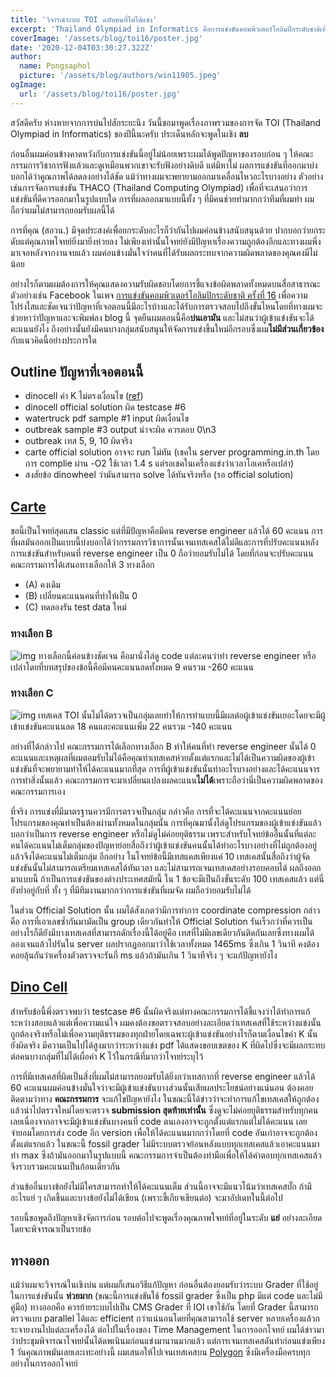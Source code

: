 ```yaml
---
title: 'วิจารณ์ระบบ TOI ฉบับคนที่ไม่ได้แข่ง'
excerpt: 'Thailand Olympiad in Informatics คือการแข่งขันคอมพิวเตอร์โอลิมปิกระดับชาติเพื่อคัดนักเรียนประมาณ 25 คนเข้าค่าย สสวท. เพื่อเป็นตัวแทนประเทศต่อไป'
coverImage: '/assets/blog/toi16/poster.jpg'
date: '2020-12-04T03:30:27.322Z'
author:
  name: Pongsaphol
  picture: '/assets/blog/authors/win11905.jpeg'
ogImage:
  url: '/assets/blog/toi16/poster.jpg'
---
```


สวัสดีครับ ห่างหายจากการบ่นไปสักระยะนึง วันนี้ขอมาพูดเรื่องภาพรวมของการจัด TOI (Thailand Olympiad in Informatics) ของปีนี้นะครับ ประเด็นหลักจะพูดในเชิง **ลบ** 

ก่อนอื่นผมค่อนข้างคาดหวังกับการแข่งขันนี้อยู่ไม่น้อยเพราะผมได้พูดปัญหาของรอบก่อน ๆ ให้คณะกรรมการวิชาการฟังแล้วและดูเหมือนพวกเขาจะรับฟังอย่างดิบดี แต่มิหาไม่ ผลการแข่งขันที่ออกมาบ่งบอกได้ว่าคูณภาพได้ลดลงอย่างได้ชัด แม้ว่าทางผมจะพยายามออกมาเคลื่อนไหวอะไรบางอย่าง ตัวอย่างเช่นการจัดการแข่งขัน THACO (Thailand Computing Olympiad) เพื่อที่จะเสนอว่าการแข่งขันที่ดีควรออกมาในรูปแบบใด การที่ผลออกมาแบบนี้ทั้ง ๆ ที่มีคนช่วยทำมากกว่าทีมที่ผมทำ ผมถือว่าผมไม่สามารถยอมรับผลนี้ได้ 

การที่คุณ (สอวน.) มีจุดประสงค์เพื่อยกระดับอะไรก็ว่ากันไปผมค่อนข้างสนับสนุนด้วย ปากบอกว่ายกระดับแต่คุณภาพโจทย์ยิ่งมายิ่งห่วยลง ไม่เพียงเท่านั้นโจทย์ยังมีปัญหาเรื่องความถูกต้องอีกและทางผมพึ่งมาเจอหลังจากงานจบแล้ว ผมค่อนข้างมั่นใจว่าคนที่ได้รับผลกระทบจากความผิดพลาดของคุณคงมีไม่น้อย 

อย่างไรก็ตามผมต้องการให้คุณแสดงความรับผิดชอบโดยการชี้แจงข้อผิดพลาดทั้งหมดบนสื่อสาธารณะ ตัวอย่างเช่น Facebook ในเพจ [การแข่งขันคอมพิวเตอร์โอลิมปิกระดับชาติ ครั้งที่ 16](https://web.facebook.com/toi2020.kku) เพื่อความโปร่งใสและชัดเจนว่าปัญหาที่เจอตอนนี้มีอะไรบ้างและได้รับการตรวจสอบไปถึงขั้นไหนโดยที่ทางผมจะช่วยหาว่าปัญหาและจะพิมพ์ลง blog นี้ จุดยืนผมตอนนี้คือ**บ่นเอามัน** และไม่สนว่าผู้เข้าแข่งขันจะได้คะแนนยังไง ถึงอย่างนั้นยังมีคนบางกลุ่มสนับสนุนให้จัดการแข่งขึ้นใหม่อีกรอบซึ่งผม**ไม่มีส่วนเกี่ยวข้อง**กับแนวคิดนี้อย่างประการใด

## Outline ปัญหาที่เจอตอนนี้
- dinocell ค่า K ไม่ตรงเงื่อนไข ([ref](https://beta.programming.in.th/submissions/E4jbMMjNmQc1P4RySGYu))
- dinocell official solution ผิด testcase #6 
- watertruck pdf sample #1 input ผิดเงื่อนไข
- outbreak sample #3 output น่าจะผิด ควรตอบ 0\n3
- outbreak เทส 5, 9, 10 ผิดจริง
- carte official solution อาจจะ run ไม่ทัน (เชคใน server programming.in.th โดยการ complie ผ่าน -O2 ใช้เวลา 1.4 s แต่รอเชคในเครื่องแข่งว่าเวลาโอเคหรือเปล่า)
- สงสัยข้อ dinowheel ว่ามันสามารถ solve ได้ทันจริงหรือ (รอ official solution)

## [Carte](https://beta.programming.in.th/tasks/toi16_carte)
  ขอนี้เป็นโจทย์สุดแสน classic แต่ที่มีปัญหาคือมีคน reverse engineer แล้วได้ 60 คะแนน
  การที่ผลมันออกเป็นแบบนี้บ่งบอกได้ว่ากรรมการวิชาการนั้นเจนเทสเคสได้ไม่ดีและการที่ปรับคะแนนหลังการแข่งขันสำหรับคนที่ reverse engineer เป็น 0 ถือว่ายอมรับไม่ได้ โดยที่ก่อนจะปรับคะแนน คณะกรรมการได้เสนอทางเลือกให้ 3 ทางเลือก
  - (A) คงเดิม
  - (B) เปลี่ยนคะแนนคนที่ทําให้เป็น 0
  - (C) ทดลองรัน test data ใหม่
  
  ### ทางเลือก B
  ![img](/assets/blog/toi16/carte_b.png) 
  ทางเลือกนี้ค่อนข้างชัดเจน คือมานั่งไล่ดู code แต่ละคนว่าทำ reverse engineer หรือเปล่าโดยที่บทสรุปของข้อนี้คือมีคนคะแนนลดทั้งหมด 9 คนรวม -260 คะแนน

  ### ทางเลือก C
  ![img](/assets/blog/toi16/carte_c.png) 
  เทสเคส TOI นั้นไม่ได้ตรวจเป็นกลุ่มเลยทำให้การทำแบบนี้มีผลต่อผู้เข้าแข่งขันเยอะโดยจะมีผู้เข้าแข่งขันคะแนนลด 18 คนและคะแนนเพิ่ม 22 คนรวม -140 คะแนน


  อย่างที่ได้กล่าวไป คณะกรรมการได้เลือกทางเลือก B ทำให้คนที่ทำ reverse engineer นั้นได้ 0 คะแนนและเหตุผลที่ผมตอมรับไม่ได้คือคุณทำเทสเคสห่วยตั้งแต่แรกและไม่ได้เป็นความผิดของผู้เข้าแข่งขันที่จะพยายามทำให้ได้คะแนนมากที่สุด การที่ผู้เข้าแข่งขันนั้นทำอะไรบางอย่างและได้คะแนนจารการทำสิ่งนั้นแล้ว คณะกรรมการจะมาเปลี่ยนแปลงผลคะแนน**ไม่ได้**เพราะถือว่านี่เป็นความผิดพลาดของคณะกรรมการเอง

  ที่จริง การแข่งที่มีมาตรฐานควรมีการตรวจเป็นกลุ่ม กล่าวคือ การที่จะได้คะแนนจากคะแนนย่อย โปรแกรมของคุณทำเป็นต้องผ่านทั้งหมดในกลุ่มนั้น การที่คุณมานั้งไล่ดูโปรแกรมของผู้เข้าแข่งขันแล้วบอกว่าเป็นการ reverse engineer หรือไม่ดูไม่ค่อยยุติธรรม เพราะสำหรับโจทย์ข้ออื่นนั้นที่แต่ละคนได้คะแนนไม่เต็มกลุ่มของปัญหาย่อยสื่อถึงว่าผู้เข้าแข่งขันคนนั้นได้ทำอะไรบางอย่างที่ไม่ถูกต้องอยู่แล้วจึงได้คะแนนไม่เต็มกลุ่ม
  อีกอย่าง ในโจทย์ข้อนี้มีเทสแคสเพียงแค่ 10 เทสเคสนั้นสื่อถึงว่าผู้จัดแข่งขันนั้นไม่สามารถเตรียมเทสเคสได้ทันเวลา และไม่สามารถเจนเทสเคสอย่างรอบคอบได้ ผลถึงออกมาแบบนี้ ถ้าเป็นการแข่งขันของต่างประเทศสมัยนี้ ใน 1 ข้อจะมีเป็นถึงขั้นระดับ 100 เทสเคสแล้ว แต่นี่ยังย่ำอยู่กับที่ ทั้ง ๆ ที่มีทีมงานมากกว่าการแข่งขันที่ผมจัด ผมถือว่ายอมรับไม่ได้

  ในส่วน Official Solution นั้น ผมได้สังเกตว่ามีการทำการ coordinate compression กล่าวคือ การที่เอาเลขซ้ำกันมามัดเป็น group เดียวกันทำให้ Official Solution รันเร็วกว่าที่ควรเป็น อย่างไรก็ดียังมีบางเทสเคสที่สามารถดักเรื่องนี้ได้อยู่คือ เทสที่ไม่มีเลขเดียวกันติดกันเลยซึ่งทางผมได้ลองเจนแล้วไปรันใน server ผลปรากฎออกมาว่าใช้เวลาทั้งหมด 1465ms ซึ่งเกิน 1 วินาที คงต้องคอยลุ้นกันว่าเครื่องตัวตรวจจะรันกี่ ms แล้วถ้ามันเกิน 1 วินาทีจริง ๆ จะแก้ปัญหายังไง

## [Dino Cell](https://beta.programming.in.th/tasks/toi16_dinocell)
  สำหรับข้อนี้พึ่งตรวจพบว่า testcase #6 นั้นผิดจริงแต่ทางคณะกรรมการได้ชี้แจงว่าได้ทำการแก้ระหว่างสอบแล้วแต่เพื่อความแน่ใจ ผมคงต้องขอตรวจสอบอย่างละเอียดว่าเทสเคสที่ใช้ระหว่างแข่งนั้นถูกต้องจริงหรือไม่เพื่อความยุติธรรมของทุกฝ่ายโดยเฉพาะผู้เข้าแข่งขันอย่างไรก็ตามเงื่อนไขค่า K นั้นยังผิดจริง มีความเป็นไปได้สูงมากว่าระหว่างแข่ง pdf ได้แสดงขอบเขตของ K ที่ผิดไปซึ่งจะมีผลกระทบต่อคนบางกลุ่มที่ไม่ได้เผื่อค่า K ไว้ในกรณีที่มากว่าโจทย์ระบุไว้ 

  การที่มีเทสเคสที่ผิดเป็นสิ่งที่ผมไม่สามารถยอมรับได้ยิ่งกว่าเทสกากที่ reverse engineer แล้วได้ 60 คะแนนผมค่อนข้างมั่นใจว่าจะมีผู้เข้าแข่งขันบางส่วนนั้นเสียผลประโยชน์อย่างแน่นอน ต้องคอยติดตามว่าทาง **คณะกรรมการ** จะแก้ไขปัญหายังไง ในขณะนี้ได้ข่าวว่าจะทำการแก้ไขเทสเคสให้ถูกต้องแล้วนำไปตรวจใหม่โดยจะตรวจ **submission สุดท้ายเท่านั้น** ซึ่งดูจะไม่ค่อยยุติธรรมสำหรับทุกคนเลยเนื่องจากอาจจะมีผู้เข้าแข่งขันบางคนที่ code ตนเองอาจจะถูกตั้งแต่แรกแต่ไม่ได้คะแนน เลยจำยอมโดยการส่ง code อีก version เพื่อให้ได้คะแนนมากกว่าโดยที่ code อันเก่าอาจจะถูกต้องตั้งแต่แรกแล้ว ในขณะนี้ fossil grader ไม่มีระบบตรวจย้อนหลังแบบทุกเทสเคสแล้วเอาคะแนนมาทำ max ซึ่งถ้ามันออกมาในรูปแบบนี้ คณะกรรมการจำเป็นต้องทำมือเพื่อให้ได้คำตอบทุกเทสเคสแล้วจึงรวบรวมคะแนนเป็นก้อนเดียวกัน


ส่วนข้ออื่นบางข้อยังไม่มีใครสามารถทำให้ได้คะแนนเต็ม ส่วนนี้อาจจะมีแนวโน้มว่าเทสเคสบั๊ก ถ้ามีอะไรแย่ ๆ เกิดขึ้นและบางข้อยังไม่ได้เขียน (เพราะขี้เกียจเขียนต่อ) จะมาอัปเดทในนี้ต่อไป

รอบนี้ขอพูดถึงปัญหาเชิงจัดการก่อน รอบต่อไปจะพูดเรื่องคุณภาพโจทย์ที่อยู่ในระดับ **แย่** อย่างละเอียดโดยจะพิจารณาเป็นรายข้อ

## ทางออก
  แม้ว่าผมจะวิจารณ์ในเชิงบ่น แต่ผมก็เสนอวิธีแก้ปัญหา ก่อนอื่นต้องยอมรับว่าระบบ Grader ที่ใช้อยู่ในการแข่งขันนั้น **ห่วยมาก** (ขณะนี้การแข่งขันใช้ fossil grader ซึ่งเป็น php มีแต่ code และไม่มีคู่มือ) ทางออกคือ ควรย้ายระบบไปเป็น CMS Grader ที่ IOI เขาใช้กัน โดยที่ Grader นี้สามารถตรวจแบบ parallel ได้และ efficient กว่าแน่นอนโดยที่คุณสามารถใช้ server หลายเครื่องแล้วกระจายงานไปแต่ละเครื่องได้ ต่อไปในเรื่องของ Time Management ในการออกโจทย์ ผมได้ข่าวมาว่าประชุมพิจารณาโจทย์นั้นได้ดพเนินมก่อนแข่งมานานมากแล้ว แต่การเจนเทสเคสดันทำก่อนแข่งเพียง 1 วันคุณภาพมันเลยเละเทะอย่างนี้ ผมเสนอให้ไปเจนเทสเคสบน [Polygon](https://polygon.codeforces.com/) ซึ่งมีเครื่องมือครบทุกอย่างในการออกโจทย์ 



